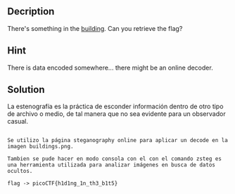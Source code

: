 
## Decription

There's something in the [building](https://jupiter.challenges.picoctf.org/static/011955b303f293d60c8116e6a4c5c84f/buildings.png). Can you retrieve the flag?

## Hint

There is data encoded somewhere... there might be an online decoder.

## Solution

La estenografía es la práctica de esconder información dentro de otro tipo de archivo o medio, de tal manera que no sea evidente para un observador casual. 

```

Se utilizo la página steganography online para aplicar un decode en la imagen buildings.png. 

Tambien se pude hacer en modo consola con el con el comando zsteg es una herramienta utilizada para analizar imágenes en busca de datos ocultos.

flag -> picoCTF{h1d1ng_1n_th3_b1t5}
```

